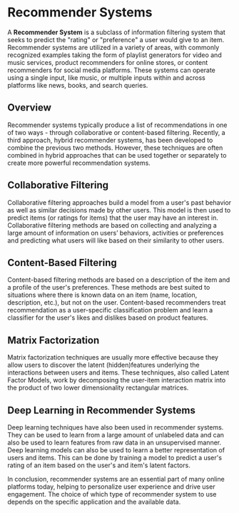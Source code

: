 # Recommender Systems

A **Recommender System** is a subclass of information filtering system that seeks to predict the "rating" or "preference" a user would give to an item. Recommender systems are utilized in a variety of areas, with commonly recognized examples taking the form of playlist generators for video and music services, product recommenders for online stores, or content recommenders for social media platforms. These systems can operate using a single input, like music, or multiple inputs within and across platforms like news, books, and search queries.

## Overview

Recommender systems typically produce a list of recommendations in one of two ways - through collaborative or content-based filtering. Recently, a third approach, hybrid recommender systems, has been developed to combine the previous two methods. However, these techniques are often combined in hybrid approaches that can be used together or separately to create more powerful recommendation systems.

## Collaborative Filtering

Collaborative filtering approaches build a model from a user's past behavior as well as similar decisions made by other users. This model is then used to predict items (or ratings for items) that the user may have an interest in. Collaborative filtering methods are based on collecting and analyzing a large amount of information on users’ behaviors, activities or preferences and predicting what users will like based on their similarity to other users.

## Content-Based Filtering

Content-based filtering methods are based on a description of the item and a profile of the user's preferences. These methods are best suited to situations where there is known data on an item (name, location, description, etc.), but not on the user. Content-based recommenders treat recommendation as a user-specific classification problem and learn a classifier for the user's likes and dislikes based on product features.

## Matrix Factorization

Matrix factorization techniques are usually more effective because they allow users to discover the latent (hidden)features underlying the interactions between users and items. These techniques, also called Latent Factor Models, work by decomposing the user-item interaction matrix into the product of two lower dimensionality rectangular matrices.

## Deep Learning in Recommender Systems

Deep learning techniques have also been used in recommender systems. They can be used to learn from a large amount of unlabeled data and can also be used to learn features from raw data in an unsupervised manner. Deep learning models can also be used to learn a better representation of users and items. This can be done by training a model to predict a user's rating of an item based on the user's and item's latent factors.

In conclusion, recommender systems are an essential part of many online platforms today, helping to personalize user experience and drive user engagement. The choice of which type of recommender system to use depends on the specific application and the available data.
